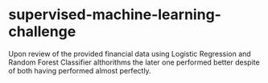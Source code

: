 # supervised-machine-learning-challenge

Upon review of the provided financial data using Logistic Regression and Random Forest Classifier althorithms the later one performed better despite of both having performed almost perfectly.
